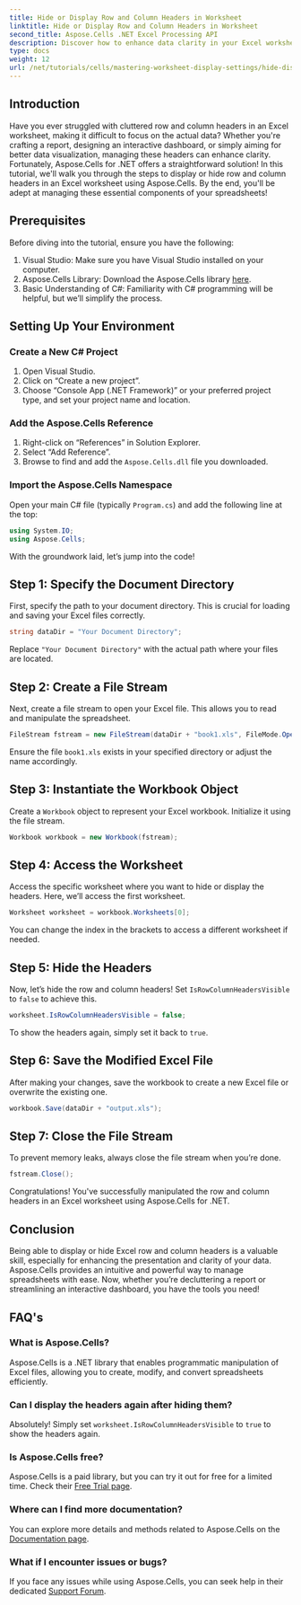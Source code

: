 ```yaml
---
title: Hide or Display Row and Column Headers in Worksheet
linktitle: Hide or Display Row and Column Headers in Worksheet
second_title: Aspose.Cells .NET Excel Processing API
description: Discover how to enhance data clarity in your Excel worksheets by effectively displaying or hiding row and column headers using the Aspose.Cells library for .NET.
type: docs
weight: 12
url: /net/tutorials/cells/mastering-worksheet-display-settings/hide-display-row-column-headers/
---
```

## Introduction

Have you ever struggled with cluttered row and column headers in an Excel worksheet, making it difficult to focus on the actual data? Whether you're crafting a report, designing an interactive dashboard, or simply aiming for better data visualization, managing these headers can enhance clarity. Fortunately, Aspose.Cells for .NET offers a straightforward solution! In this tutorial, we'll walk you through the steps to display or hide row and column headers in an Excel worksheet using Aspose.Cells. By the end, you'll be adept at managing these essential components of your spreadsheets!

## Prerequisites

Before diving into the tutorial, ensure you have the following:

1. Visual Studio: Make sure you have Visual Studio installed on your computer.
2. Aspose.Cells Library: Download the Aspose.Cells library [here](https://releases.aspose.com/cells/net/).
3. Basic Understanding of C#: Familiarity with C# programming will be helpful, but we’ll simplify the process.

## Setting Up Your Environment

### Create a New C# Project

1. Open Visual Studio.
2. Click on “Create a new project”.
3. Choose “Console App (.NET Framework)” or your preferred project type, and set your project name and location.

### Add the Aspose.Cells Reference

1. Right-click on “References” in Solution Explorer.
2. Select “Add Reference”.
3. Browse to find and add the `Aspose.Cells.dll` file you downloaded.

### Import the Aspose.Cells Namespace

Open your main C# file (typically `Program.cs`) and add the following line at the top:

```csharp
using System.IO;
using Aspose.Cells;
```

With the groundwork laid, let’s jump into the code!

## Step 1: Specify the Document Directory

First, specify the path to your document directory. This is crucial for loading and saving your Excel files correctly.

```csharp
string dataDir = "Your Document Directory";
```

Replace `"Your Document Directory"` with the actual path where your files are located.

## Step 2: Create a File Stream

Next, create a file stream to open your Excel file. This allows you to read and manipulate the spreadsheet.

```csharp
FileStream fstream = new FileStream(dataDir + "book1.xls", FileMode.Open);
```

Ensure the file `book1.xls` exists in your specified directory or adjust the name accordingly.

## Step 3: Instantiate the Workbook Object

Create a `Workbook` object to represent your Excel workbook. Initialize it using the file stream.

```csharp
Workbook workbook = new Workbook(fstream);
```

## Step 4: Access the Worksheet

Access the specific worksheet where you want to hide or display the headers. Here, we’ll access the first worksheet.

```csharp
Worksheet worksheet = workbook.Worksheets[0];
```

You can change the index in the brackets to access a different worksheet if needed.

## Step 5: Hide the Headers

Now, let’s hide the row and column headers! Set `IsRowColumnHeadersVisible` to `false` to achieve this.

```csharp
worksheet.IsRowColumnHeadersVisible = false;
```

To show the headers again, simply set it back to `true`.

## Step 6: Save the Modified Excel File

After making your changes, save the workbook to create a new Excel file or overwrite the existing one.

```csharp
workbook.Save(dataDir + "output.xls");
```

## Step 7: Close the File Stream

To prevent memory leaks, always close the file stream when you’re done.

```csharp
fstream.Close();
```

Congratulations! You've successfully manipulated the row and column headers in an Excel worksheet using Aspose.Cells for .NET.

## Conclusion

Being able to display or hide Excel row and column headers is a valuable skill, especially for enhancing the presentation and clarity of your data. Aspose.Cells provides an intuitive and powerful way to manage spreadsheets with ease. Now, whether you’re decluttering a report or streamlining an interactive dashboard, you have the tools you need!

## FAQ's

### What is Aspose.Cells?
Aspose.Cells is a .NET library that enables programmatic manipulation of Excel files, allowing you to create, modify, and convert spreadsheets efficiently.

### Can I display the headers again after hiding them?
Absolutely! Simply set `worksheet.IsRowColumnHeadersVisible` to `true` to show the headers again.

### Is Aspose.Cells free?
Aspose.Cells is a paid library, but you can try it out for free for a limited time. Check their [Free Trial page](https://releases.aspose.com/).

### Where can I find more documentation?
You can explore more details and methods related to Aspose.Cells on the [Documentation page](https://reference.aspose.com/cells/net/).

### What if I encounter issues or bugs?
If you face any issues while using Aspose.Cells, you can seek help in their dedicated [Support Forum](https://forum.aspose.com/c/cells/9).
